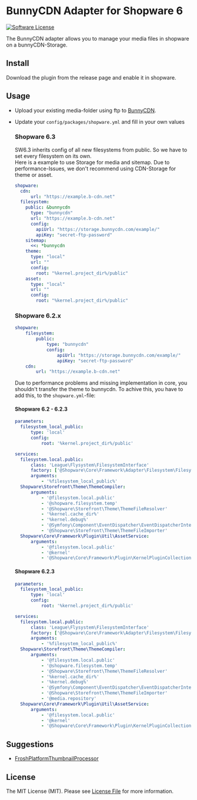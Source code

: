 # BunnyCDN Adapter for Shopware 6

[![Software License](https://img.shields.io/badge/license-MIT-brightgreen.svg?style=flat-square)](LICENSE.md)

The BunnyCDN adapter allows you to manage your media files in shopware on a bunnyCDN-Storage.


## Install

Download the plugin from the release page and enable it in shopware.

## Usage
- Upload your existing media-folder using ftp to [BunnyCDN](https://support.bunnycdn.com/hc/en-us/articles/115003780169-How-to-upload-and-access-files-from-your-Storage-Zone).
- Update your `config/packages/shopware.yml` and fill in your own values
    ### Shopware 6.3
    
    SW6.3 inherits config of all new filesystems from public. So we have to set every filesystem on its own.  
    Here is a example to use Storage for media and sitemap. Due to performance-Issues, we don't recommend using CDN-Storage for theme or asset.

    ```yaml
    shopware:
      cdn:
          url: "https://example.b-cdn.net"
      filesystem:
        public: &bunnycdn
          type: "bunnycdn"
          url: "https://example.b-cdn.net"
          config:
            apiUrl: "https://storage.bunnycdn.com/example/"
            apiKey: "secret-ftp-password"
        sitemap:
          <<: *bunnycdn
        theme:
          type: "local"
          url: ""
          config:
            root: "%kernel.project_dir%/public"
        asset:
          type: "local"
          url: ""
          config:
            root: "%kernel.project_dir%/public"
    ```
    
    ### Shopware 6.2.x

    ```yaml
    shopware:
        filesystem:
            public:
                type: "bunnycdn"
                config:
                    apiUrl: "https://storage.bunnycdn.com/example/"
                    apiKey: "secret-ftp-password"
        cdn:
            url: "https://example.b-cdn.net"
    ```
    Due to performance problems and missing implementation in core, you shouldn't transfer the theme to bunnycdn. To achive this, you have to add this, to the `shopware.yml`-file:

    #### Shopware 6.2 - 6.2.3
    
    ```yaml
    parameters:
      filesystem_local_public:
          type: 'local'
          config:
              root: '%kernel.project_dir%/public'
    
    services:
      filesystem.local.public:
          class: 'League\Flysystem\FilesystemInterface'
          factory: ['@Shopware\Core\Framework\Adapter\Filesystem\FilesystemFactory', 'factory']
          arguments:
              - '%filesystem_local_public%'
      Shopware\Storefront\Theme\ThemeCompiler:
          arguments:
              - '@filesystem.local.public'
              - '@shopware.filesystem.temp'
              - '@Shopware\Storefront\Theme\ThemeFileResolver'
              - '%kernel.cache_dir%'
              - '%kernel.debug%'
              - '@Symfony\Component\EventDispatcher\EventDispatcherInterface'
              - '@Shopware\Storefront\Theme\ThemeFileImporter'
      Shopware\Core\Framework\Plugin\Util\AssetService:
          arguments:
              - '@filesystem.local.public'
              - '@kernel'
              - '@Shopware\Core\Framework\Plugin\KernelPluginCollection'
    
    ```

    #### Shopware 6.2.3
    
    ```yaml
    parameters:
      filesystem_local_public:
          type: 'local'
          config:
              root: '%kernel.project_dir%/public'
    
    services:
      filesystem.local.public:
          class: 'League\Flysystem\FilesystemInterface'
          factory: ['@Shopware\Core\Framework\Adapter\Filesystem\FilesystemFactory', 'factory']
          arguments:
              - '%filesystem_local_public%'
      Shopware\Storefront\Theme\ThemeCompiler:
          arguments:
              - '@filesystem.local.public'
              - '@shopware.filesystem.temp'
              - '@Shopware\Storefront\Theme\ThemeFileResolver'
              - '%kernel.cache_dir%'
              - '%kernel.debug%'
              - '@Symfony\Component\EventDispatcher\EventDispatcherInterface'
              - '@Shopware\Storefront\Theme\ThemeFileImporter'
              - '@media.repository'
      Shopware\Core\Framework\Plugin\Util\AssetService:
          arguments:
              - '@filesystem.local.public'
              - '@kernel'
              - '@Shopware\Core\Framework\Plugin\KernelPluginCollection'
    
    ```

## Suggestions

- [FroshPlatformThumbnailProcessor](https://github.com/FriendsOfShopware/FroshPlatformThumbnailProcessor)

## License

The MIT License (MIT). Please see [License File](LICENSE) for more information.
